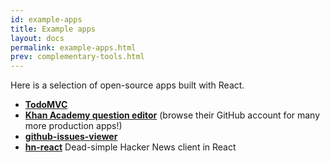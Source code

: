 ```yaml
---
id: example-apps
title: Example apps
layout: docs
permalink: example-apps.html
prev: complementary-tools.html
---
```


Here is a selection of open-source apps built with React.

  * **[TodoMVC](https://github.com/tastejs/todomvc/tree/gh-pages/architecture-examples/react/js)**
  * **[Khan Academy question editor](https://github.com/khan/perseus)** (browse their GitHub account for many more production apps!)
  * **[github-issues-viewer](https://github.com/jaredly/github-issues-viewer)**
  * **[hn-react](https://github.com/prabirshrestha/hn-react)** Dead-simple Hacker News client in React
